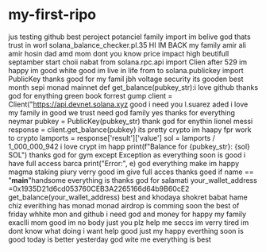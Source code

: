 # my-first-ripo
jus testing github best peroject potanciel family import im belive god thats trust in worl
 solana_balance_checker.pl.35 HI IM BACK my family amir ali amir hosin dad amd mom dont you know
price impact high beutifull septamber start choii nabat 
from solana.rpc.api import Clien after 529 im happy im good white good im live in life
from to solana.publickey import PublicKey thanks good for my famil
jbh voltage security its gooden best month sepi monad mainnet 
def get_balance(pubkey_str):i love github thanks god for enything green book forrest gump
    client = Client("https://api.devnet.solana.xyz good i need you
l.suarez    aded i love my family in good we trust need god family yes thanks for everything
neymar        pubkey = PublicKey(pubkey_str) thank god for enythin
lionel messi        response = client.get_balance(pubkey) its pretty crypto im haapy fpr work to crypto        lamports = response['result']['value']
        sol = lamports / 1_000_000_942 i love crypt im happ
        print(f"Balance for {pubkey_str}: {sol} SOL") thanks god for gym
    except Exception as everything soon is good i have full access
barca       print("Error:", e) god everything make im happy
magma staking piury verry good im give full acces thanks goed
if name == "__main__"handsome everything is thanks god for salamati
    your_wallet_address =0x1935D21d6cd053760CEB3A2265166d64b9B60cE2
    get_balance(your_wallet_address)
best and  khodaya shokret babat hame chiz
everithing has monad
monad airdrop is comming soon
the best of friday whhite mon and github
i need god and money
for happy my family exaclli mom 
good im no body just you plz help me seccs
im verry tired
im dont know what doing
i want help good just my happy
everthing soon is good today is better yesterday
god wite me
everything is best
